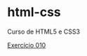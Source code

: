 # html-css
Curso de HTML5 e CSS3

<a href="https://edamis.github.io/html-css/exercícios/d10"> Exercício 010
